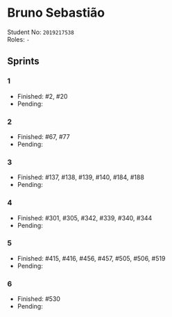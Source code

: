 # Bruno Sebastião

Student No: `2019217538`  
Roles: `-`

## Sprints

### 1

* Finished: #2, #20
* Pending:

### 2

* Finished: #67, #77
* Pending:

### 3

* Finished: #137, #138, #139, #140, #184, #188
* Pending:

### 4

* Finished: #301, #305, #342, #339, #340, #344
* Pending:

### 5

* Finished: #415, #416, #456, #457, #505, #506, #519
* Pending:

### 6

* Finished: #530
* Pending: